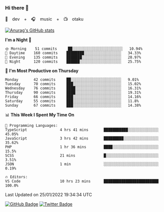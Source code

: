 ### Hi there 👋

🚀　dev　+　🎧　music　+　📺　otaku


[![Anurag's GitHub stats](https://github-readme-stats.vercel.app/api?username=koheitasaka&count_private=true&show_icons=true&theme=monokai)](https://github.com/koheitasaka/github-readme-stats)

<!--START_SECTION:waka-->
**I'm a Night 🦉** 

```text
🌞 Morning    51 commits     ██░░░░░░░░░░░░░░░░░░░░░░░   10.94% 
🌆 Daytime    160 commits    ████████░░░░░░░░░░░░░░░░░   34.33% 
🌃 Evening    135 commits    ███████░░░░░░░░░░░░░░░░░░   28.97% 
🌙 Night      120 commits    ██████░░░░░░░░░░░░░░░░░░░   25.75%

```
📅 **I'm Most Productive on Thursday** 

```text
Monday       42 commits     ██░░░░░░░░░░░░░░░░░░░░░░░   9.01% 
Tuesday      70 commits     ███░░░░░░░░░░░░░░░░░░░░░░   15.02% 
Wednesday    76 commits     ████░░░░░░░░░░░░░░░░░░░░░   16.31% 
Thursday     90 commits     ████░░░░░░░░░░░░░░░░░░░░░   19.31% 
Friday       66 commits     ███░░░░░░░░░░░░░░░░░░░░░░   14.16% 
Saturday     55 commits     ███░░░░░░░░░░░░░░░░░░░░░░   11.8% 
Sunday       67 commits     ███░░░░░░░░░░░░░░░░░░░░░░   14.38%

```


📊 **This Week I Spent My Time On** 

```text
💬 Programming Languages: 
TypeScript               4 hrs 41 mins       ███████████░░░░░░░░░░░░░░   45.05% 
JavaScript               3 hrs 42 mins       █████████░░░░░░░░░░░░░░░░   35.62% 
PHP                      1 hr 36 mins        ████░░░░░░░░░░░░░░░░░░░░░   15.5% 
SCSS                     21 mins             █░░░░░░░░░░░░░░░░░░░░░░░░   3.51% 
JSON                     1 min               ░░░░░░░░░░░░░░░░░░░░░░░░░   0.19%

🔥 Editors: 
VS Code                  10 hrs 23 mins      █████████████████████████   100.0%

```


 Last Updated on 25/01/2022 19:34:34 UTC
<!--END_SECTION:waka-->

[![GitHub Badge](https://img.shields.io/badge/GitHub-100000?style=for-the-badge&logo=github&logoColor=white)](https://github.com/koheitasaka)
[![Twitter Badge](https://img.shields.io/badge/Twitter-1DA1F2?style=for-the-badge&logo=twitter&logoColor=white)](https://twitter.com/sleep_asleep_)
